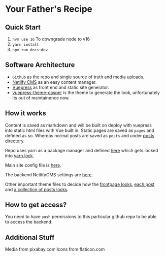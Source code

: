 # Your Father's Recipe

## Quick Start
1. `nvm use 16` To downgrade node to v16
2. `yarn install`
3. `npm run docs:dev`

## Software Architecture

- `Github` as the repo and single source of truth and media uploads.
- [Netlify CMS](https://www.netlifycms.org/docs/widgets/) as an easy content manager.
- [Vuepress](https://vuepress.vuejs.org/guide/markdown-slot.html#named-slots) as front end and static site generator.
- [vuepress-theme-casper](https://github.com/alexander-heimbuch/vuepress-theme-casper) is the theme to generate the look, unfortunately its out of maintainence now.

## How it works

Content is saved as markdown and will be built on deploy with vuepress into static html files with Vue built in. Static pages are saved as `pages` and defined as so. Whereas normal posts are saved as `posts` and under [posts directory](/docs/posts).

Repo uses yarn as a package manager and defined [here](/package.json) which gets locked into [yarn.lock](yarn.lock).

Main site config file is [here](/docs/.vuepress/config.js).

The backend NetlifyCMS settings are [here](docs/.vuepress/public/admin/config.yml).

Other important theme files to decide how the [frontpage looks](/docs/.vuepress/theme/Layout.vue), [each post](/docs/.vuepress/theme/layouts/Post.vue) and [a collection of posts looks](/docs/.vuepress/theme//layouts/Posts.vue).

## How to get access?

You need to have `push` permissions to this particular github repo to be able to access the backend.

## Additional Stuff

Media from pixabay.com
Icons from flaticon.com
